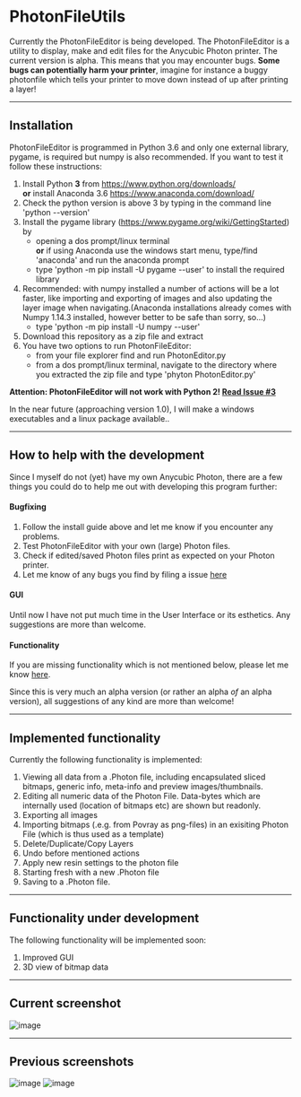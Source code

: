 # PhotonFileUtils

Currently the PhotonFileEditor is being developed. The PhotonFileEditor is a utility to display, make and edit files for the Anycubic Photon printer. The current version is alpha. This means that you may encounter bugs. __Some bugs can potentially harm your printer__, imagine for instance a buggy photonfile which tells your printer to move down instead of up after printing a layer!
 
 ---
  
## Installation
PhotonFileEditor is programmed in Python 3.6 and only one external library, pygame, is required but numpy is also recommended. 
If you want to test it follow these instructions:
1) Install Python **3** from https://www.python.org/downloads/  
__or__ install Anaconda 3.6 https://www.anaconda.com/download/ 
2) Check the python version is above 3 by typing in the command line 'python --version'
3) Install the pygame library (https://www.pygame.org/wiki/GettingStarted) by 
   * opening a dos prompt/linux terminal  
   __or__ if using Anaconda use the windows start menu, type/find 'anaconda' and run the anaconda prompt
   * type 'python -m pip install -U pygame --user'  to install the required library
4) Recommended: with numpy installed a number of actions will be a lot faster, like importing and exporting of images and also updating the layer image when navigating.(Anaconda installations already comes with Numpy 1.14.3 installed, however better to be safe than sorry, so...)
   * type 'python -m pip install -U numpy --user'
5) Download this repository as a zip file and extract
6) You have two options to run PhotonFileEditor:
   * from your file explorer find and run PhotonEditor.py 
   * from a dos prompt/linux terminal, navigate to the directory where you extracted the zip file and type 'phyton PhotonEditor.py'

**Attention: PhotonFileEditor will not work with Python 2! [Read Issue #3](https://github.com/NardJ/PhotonFileUtils/issues/3)** 

In the near future (approaching version 1.0), I will make a windows executables and a linux package available..

---

## How to help with the development
Since I myself do not (yet) have my own Anycubic Photon, there are a few things you could do to help me out with developing this program further:

#### Bugfixing
1) Follow the install guide above and let me know if you encounter any problems.
2) Test PhotonFileEditor with your own (large) Photon files.
3) Check if edited/saved Photon files print as expected on your Photon printer.
4) Let me know of any bugs you find by filing a issue [here](https://github.com/NardJ/PhotonFileUtils/issues/)

#### GUI
Until now I have not put much time in the User Interface or its esthetics. Any suggestions are more than welcome.

#### Functionality
If you are missing functionality which is not mentioned below, please let me know [here](https://github.com/NardJ/PhotonFileUtils/issues/).

Since this is very much an alpha version (or rather an alpha *of* an alpha version), all suggestions of any kind are more than welcome!

---

## Implemented functionality
Currently the following functionality is implemented:
1. Viewing all data from a .Photon file, including encapsulated sliced bitmaps, generic info, meta-info and preview images/thumbnails.
2. Editing all numeric data of the Photon File. Data-bytes which are internally used (location of bitmaps etc) are shown but readonly.
3. Exporting all images
4. Importing bitmaps (.e.g. from Povray as png-files) in an exisiting Photon File (which is thus used as a template)
5. Delete/Duplicate/Copy Layers
6. Undo before mentioned actions
7. Apply new resin settings to the photon file
8. Starting fresh with a new .Photon file
9. Saving to a .Photon file.

---

## Functionality under development
The following functionality will be implemented soon:
1. Improved GUI
2. 3D view of bitmap data

---

## Current screenshot
![image](https://user-images.githubusercontent.com/11459480/41983949-b2a3c7b2-7a2f-11e8-9168-6176c4a9b16b.png)

---

## Previous screenshots
![image](https://user-images.githubusercontent.com/11083514/41735866-babb511a-7582-11e8-8e4e-37a96751b097.png)
![image](https://user-images.githubusercontent.com/11083514/41695957-74c0e4f0-7509-11e8-9be5-382ac51c9fe2.png)
 
